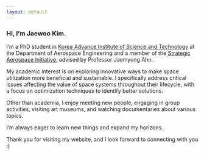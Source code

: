 ```yaml
---
layout: default
---
```


### Hi, I’m Jaewoo Kim.

I’m a PhD student in [Korea Advance Institute of Science and Technology](https://kaist.ac.kr/en/) at the Department of Aerospace Engineering and a member of the [Strategic Aerospace Initiative](http://sai.kaist.ac.kr), advised by Professor Jaemyung Ahn. 

My academic interest is on exploring innovative ways to make space utilization more beneficial and sustainable. I specifically address critical issues affecting the value of space systems throughout their lifecycle, with a focus on optimization techniques to identify better solutions.

Other than academia, I enjoy meeting new people, engaging in group activities, visiting art museums, and watching documentaries about various topics.

I’m always eager to learn new things and expand my horizons.

Thank you for visiting my website, and I look forward to connecting with you :)
